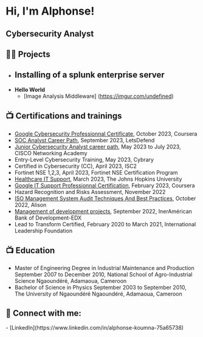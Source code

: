<h1>Hi, I'm Alphonse! <h2>Cybersecurity Analyst</h2>

<h2>👨‍💻 Projects</h2>

- <b>Installing of a splunk enterprise server</b>
  - 
- <b>Hello World </b>
  - [Image Analysis Middleware]
    (https://imgur.com/undefined)
  
<h2>📺 Certifications and trainings</h2>

- [Google Cybersecurity Professionnal Certificate](https://www.credly.com/badges/d47b184a-ccf7-46f9-9ecb-1be9a94bf123/public_url), October 2023, Coursera
- [SOC Analyst Career Path](https://app.letsdefend.io/certificate/show/38e05918-c297-4367-a3d3-cacb00aae89c), September 2023, LetsDefend
- [Junior Cybersecurity Analyst career path](https://www.credly.com/badges/05ad9c12-d4c5-40a8-a03c-6e76d8908d92/public_url), May 2023 to July 2023, CISCO Networking Academy
- Entry-Level Cybersecurity Training, May 2023, Cybrary
- Certified in Cybersecurity (CC), April 2023, ISC2
- Fortinet NSE 1,2,3, April 2023, Fortinet NSE Certification Program
- [Healthcare IT Support](https://coursera.org/verify/specialization/6Z6S3JNHPUX4), March 2023, The Johns Hopkins University
- [Google IT Support Professionnal Certification](https://coursera.org/verify/professional-cert/84HBZTRWKC4A), February 2023, Coursera
- Hazard Recognition and Risks Assessment, November 2022
- [ISO Management System Audit Techniques And Best Practices](https://alison.com/user/learner-verification/26586266/1373), October 2022, Alison
- [Management of development projects](https://courses.edx.org/certificates/c9df3fd6dc7b4392b556e39243155992), September 2022, InerAmérican Bank of Development-EDX
- Lead to Transform Certified, February 2020 to March 2021, International Leadership Foundation
  
<h2>📺 Education</h2>

- Master of Engineering Degree in Industrial Maintenance and Production
 September 2007 to December 2010, National School of Agro-Industrial Science Ngaoundéré, Adamaoua, Cameroon
- Bachelor of Science in Physics
  September 2003 to September 2010, The University of Ngaoundéré Ngaoundéré, Adamaoua, Cameroon
  
<h2> 🤳 Connect with me:</h2>
- [LinkedIn](https://www.linkedin.com/in/alphonse-koumna-75a65738)

<!--
*joshmadakor1/joshmadakor1** is a ✨ _special_ ✨ repository because its `README.md` (this file) appears on your GitHub profile.

Here are some ideas to get you started:

- 🔭 I’m currently working on ...
- 🌱 I’m currently learning ...
- 👯 I’m looking to collaborate on ...
- 🤔 I’m looking for help with ...
- 💬 Ask me about ...
- 📫 How to reach me: ...
- 😄 Pronouns: ...
- ⚡ Fun fact: ...
-->
